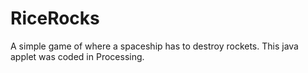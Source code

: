 # RiceRocks
A simple game of where a spaceship has to destroy rockets. This java applet was coded in Processing.
